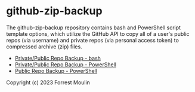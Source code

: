# github-zip-backup
The github-zip-backup repository contains bash and PowerShell script template options, which utilize the GitHub API to copy all of a user's public repos (via username) and private repos (via personal access token) to compressed archive (zip) files.

<ul>
  <li><a href="https://github.com/ffm5113/github-zip-backup/blob/main/src/github-zip-backup.sh">Private/Public Repo Backup - bash</a></li>
  <li><a href="https://github.com/ffm5113/github-zip-backup/blob/main/src/github-zip-backup.sh">Private/Public Repo Backup - PowerShell</a></li>
  <li><a href="https://github.com/ffm5113/github-zip-backup/blob/main/src/github-zip-pub-backup.ps1">Public Repo Backup - PowerShell</a></li>
</ul>

Copyright (c) 2023 Forrest Moulin
